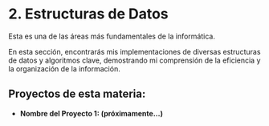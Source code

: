 #  2. Estructuras de Datos

Esta es una de las áreas más fundamentales de la informática.

En esta sección, encontrarás mis implementaciones de diversas estructuras de datos y algoritmos clave, demostrando mi comprensión de la eficiencia y la organización de la información.

## Proyectos de esta materia:

* **Nombre del Proyecto 1: (próximamente...)**
